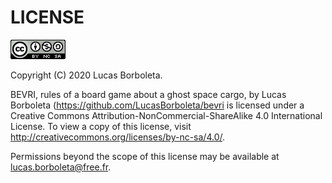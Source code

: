 # LICENSE

[![Creative Commons License](../pictures/CC-BY-NC-SA.png)](http://creativecommons.org/licenses/by-nc-sa/4.0/)

Copyright (C) 2020 Lucas Borboleta.

BEVRI, rules of a board game about a ghost space cargo, by Lucas Borboleta (https://github.com/LucasBorboleta/bevri is licensed under a Creative Commons Attribution-NonCommercial-ShareAlike 4.0 International License. To view a copy of this license, visit http://creativecommons.org/licenses/by-nc-sa/4.0/.

Permissions beyond the scope of this license may be available at [lucas.borboleta@free.fr](mailto:lucas.borboleta@free.fr).
